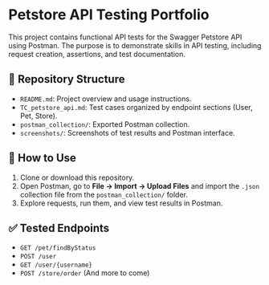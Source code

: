 # Petstore API Testing Portfolio

This project contains functional API tests for the Swagger Petstore API using Postman.
The purpose is to demonstrate skills in API testing, including request creation, assertions, and test documentation.

## 📁 Repository Structure
- `README.md`: Project overview and usage instructions.
- `TC_petstore_api.md`: Test cases organized by endpoint sections (User, Pet, Store).
- `postman_collection/`: Exported Postman collection.
- `screenshots/`: Screenshots of test results and Postman interface.

## 🚀 How to Use
1. Clone or download this repository.
2. Open Postman, go to **File → Import → Upload Files** and import the `.json` collection file from the `postman_collection/` folder.
3. Explore requests, run them, and view test results in Postman.

## ✅ Tested Endpoints
- `GET /pet/findByStatus`
- `POST /user`
- `GET /user/{username}`
- `POST /store/order`
(And more to come)